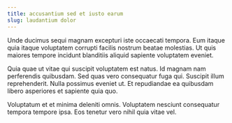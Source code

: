 ```yaml
---
title: accusantium sed et iusto earum
slug: laudantium dolor
---
```


Unde ducimus sequi magnam excepturi iste occaecati tempora. Eum itaque quia itaque voluptatem corrupti facilis nostrum beatae molestias. Ut quis maiores tempore incidunt blanditiis aliquid sapiente voluptatem eveniet.

Quia quae ut vitae qui suscipit voluptatem est natus. Id magnam nam perferendis quibusdam. Sed quas vero consequatur fuga qui. Suscipit illum reprehenderit. Nulla possimus eveniet ut. Et repudiandae ea quibusdam libero asperiores et sapiente quia quo.

Voluptatum et et minima deleniti omnis. Voluptatem nesciunt consequatur tempora tempore ipsa. Eos tenetur vero nihil quia vitae vel.
